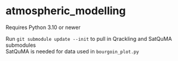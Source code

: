 # atmospheric_modelling

Requires Python 3.10 or newer

Run `git submodule update --init` to pull in Qrackling and SatQuMA submodules\
SatQuMA is needed for data used in `bourgoin_plot.py`